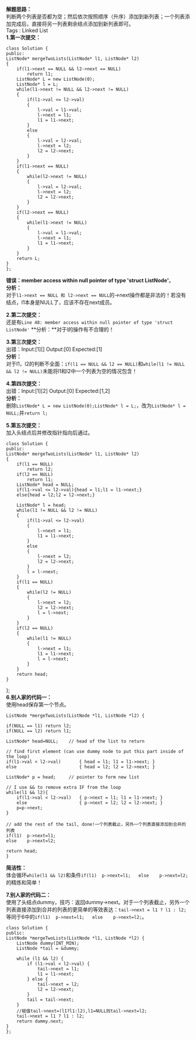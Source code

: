 **解题思路：**  
判断两个列表是否都为空；然后依次按照顺序（升序）添加到新列表；一个列表添加完成后，直接将另一列表剩余结点添加到新列表即可。  
Tags : Linked List  
**1.第一次提交：**

	class Solution {
	public:
    ListNode* mergeTwoLists(ListNode* l1, ListNode* l2) 
    {
        if(l1->next == NULL && l2->next == NULL)
            return l1;
        ListNode* L = new ListNode(0);
        ListNode* l = L;
        while(l1->next != NULL && l2->next != NULL)
        {
            if(l1->val <= l2->val)
            {
                l->val = l1->val;
                l->next = l1;
                l1 = l1->next;
            }
            else
            {
                l->val = l2->val;
                l->next = l2;
                l2 = l2->next;
            }
        }
        if(l1->next == NULL)
        {
            while(l2->next != NULL)
            {
                l->val = l2->val;
                l->next = l2;
                l2 = l2->next;
            }
        }
        if(l2->next == NULL)
        {
            while(l1->next != NULL)
            {
                l->val = l1->val;
                l->next = l1;
                l1 = l1->next;
            }
        }
        return L;
    }
	};  
**错误：member access within null pointer of type 'struct ListNode'**。  
**分析：**  
对于`l1->next == NULL 和 l2->next == NULL`的->next操作都是非法的！若没有结点，l1本身是NULL了，应该不存在next成员。  

**2.第二次提交：**  
还是有`Line 48: member access within null pointer of type 'struct ListNode'`
**分析：**对于l的操作有不合理的！  

**3.第三次提交：**  
出错：Input:[1][] Output:[0] Expected:[1]  
**分析：**  
对于l1，l2的判断不全面：`if(l1 == NULL && l2 == NULL)`和`while(l1 != NULL && l2 != NULL)`未能将l1和l2中一个列表为空的情况包含！  

**4.第四次提交：**  
出错：Input:[1][2] Output:[0] Expected:[1,2]  
**分析：**  
删除`ListNode* L = new ListNode(0);ListNode* l = L;`，改为`ListNode* l = NULL;`并`return l;`  

**5.第五次提交：**  
加入头结点后并修改指针指向后通过。  
  
	class Solution {
	public:
    ListNode* mergeTwoLists(ListNode* l1, ListNode* l2) 
    {
        if(l1 == NULL)
            return l2;
        if(l2 == NULL)
            return l1;
        ListNode* head = NULL;
        if(l1->val <= l2->val){head = l1;l1 = l1->next;}
        else{head = l2;l2 = l2->next;}
        
        ListNode* l = head;
        while(l1 != NULL && l2 != NULL)
        {
            if(l1->val <= l2->val)
            {
                l->next = l1;
                l1 = l1->next;
            }
            else
            {
                l->next = l2;
                l2 = l2->next;
            }
            l = l->next;
        }
        if(l1 == NULL)
        {
            while(l2 != NULL)
            {
                l->next = l2;
                l2 = l2->next;
                l = l->next;
            }
        }
        if(l2 == NULL)
        {
            while(l1 != NULL)
            {
                l->next = l1;
                l1 = l1->next;
                l = l->next;
            }
        }
        return head;
    }
};  
**6.别人家的代码一：**  
使用head保存第一个节点。
      
	ListNode *mergeTwoLists(ListNode *l1, ListNode *l2) {
    
    if(NULL == l1) return l2;
    if(NULL == l2) return l1;
    
    ListNode* head=NULL;    // head of the list to return
    
    // find first element (can use dummy node to put this part inside of the loop)
    if(l1->val < l2->val)       { head = l1; l1 = l1->next; }
    else                        { head = l2; l2 = l2->next; }
    
    ListNode* p = head;     // pointer to form new list
    
    // I use && to remove extra IF from the loop
    while(l1 && l2){
        if(l1->val < l2->val)   { p->next = l1; l1 = l1->next; }
        else                    { p->next = l2; l2 = l2->next; }
        p=p->next;
    }
    
    // add the rest of the tail, done!一个列表截止，另外一个列表直接添加到合并的列表
    if(l1)  p->next=l1;
    else    p->next=l2;
    
    return head;
	}
**简洁性：**  
体会循环`while(l1 && l2)`和条件`if(l1)  p->next=l1;   else    p->next=l2;`的精炼和简单！ 
 
**7.别人家的代码二：**  
使用了头结点dummy，技巧：返回dummy->next。对于一个列表截止，另外一个列表直接添加到合并的列表的更简单的等效表达：`tail->next = l1 ? l1 : l2;`等同于6中的`if(l1)  p->next=l1;   else    p->next=l2;`。  

	class Solution {
	public:
    ListNode *mergeTwoLists(ListNode *l1, ListNode *l2) {
        ListNode dummy(INT_MIN);
        ListNode *tail = &dummy;
        
        while (l1 && l2) {
            if (l1->val < l2->val) {
                tail->next = l1;
                l1 = l1->next;
            } else {
                tail->next = l2;
                l2 = l2->next;
            }
            tail = tail->next;
        }
        //赋值tail->next=(l1?l1:l2),l1=NULL则tail->next=l2;
        tail->next = l1 ? l1 : l2;
        return dummy.next;
    }
	};
